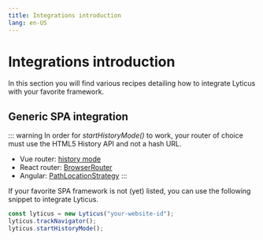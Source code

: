 ```yaml
---
title: Integrations introduction
lang: en-US
---
```


# Integrations introduction

In this section you will find various recipes detailing how to integrate Lyticus with your favorite framework.

## Generic SPA integration

::: warning
In order for _startHistoryMode()_ to work, your router of choice must use the HTML5 History API and not a hash URL.

- Vue router: [history mode](https://router.vuejs.org/guide/essentials/history-mode.html)
- React router: [BrowserRouter](https://reacttraining.com/react-router/web/api/BrowserRouter)
- Angular: [PathLocationStrategy](https://router.vuejs.org/guide/essentials/history-mode.html)
  :::

If your favorite SPA framework is not (yet) listed, you can use the following snippet to integrate Lyticus.

```javascript
const lyticus = new Lyticus("your-website-id");
lyticus.trackNavigator();
lyticus.startHistoryMode();
```
